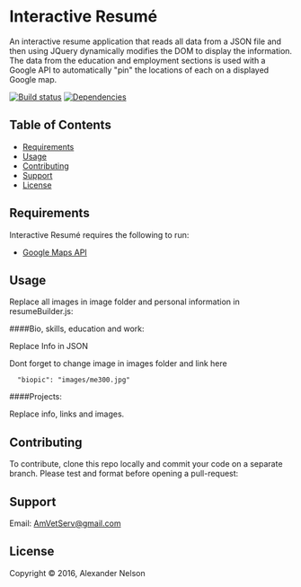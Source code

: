 
Interactive Resumé
==========

An interactive resume application that reads all data from a JSON file and then using JQuery dynamically modifies the DOM to display the information. The data from the education and employment sections is used with a Google API to automatically "pin" the locations of each on a displayed Google map.


[![Build status][shield-build]](#)
[![Dependencies][shield-dependencies]](#)


Table of Contents
-----------------

  * [Requirements](#requirements)
  * [Usage](#usage)
  * [Contributing](#contributing)
  * [Support](#support)
  * [License](#license)


Requirements
------------

Interactive Resumé requires the following to run:

  * [Google Maps API][maps]


Usage
-----

Replace all images in image folder and personal information in resumeBuilder.js:

####Bio, skills, education and work:

Replace Info in JSON

Dont forget to change image in images folder and link here
```
  "biopic": "images/me300.jpg"
  ```

####Projects:

Replace info, links and images.


Contributing
------------

To contribute, clone this repo locally and commit your code on a separate branch. Please test and format before opening a pull-request:


Support
---------------------

Email: AmVetServ@gmail.com


License
-------

Copyright &copy; 2016, Alexander Nelson



[maps]: https://developers.google.com/maps/
[shield-dependencies]: https://img.shields.io/badge/dependencies-up%20to%20date-brightgreen.svg
[shield-build]: https://img.shields.io/badge/build-passing-brightgreen.svg
